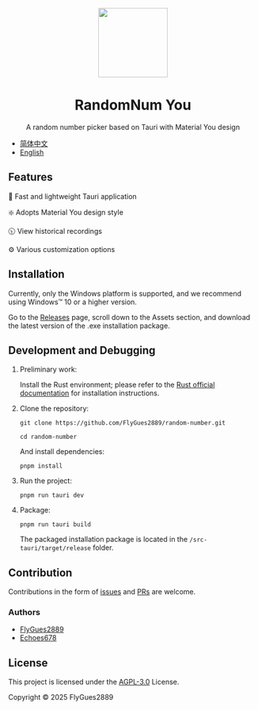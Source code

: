 <p align="center">
  <a href="https://flygues2889.github.io/random-number/">
    <img src="https://github.com/user-attachments/assets/4c571e30-4c46-409c-9219-d42841bebd14" width="140" />
  </a>
</p>

# <center> RandomNum You

<center>
  A random number picker based on Tauri with Material You design
</center>


  - [简体中文](https://github.com/FlyGues2889/RandomNum-You/blob/main/readme-cn.md)
  - [English](https://github.com/FlyGues2889/RandomNum-You/blob/main/readme.md)

## Features

🚀 Fast and lightweight Tauri application

❇️ Adopts Material You design style

🕥 View historical recordings

⚙️ Various customization options

## Installation

Currently, only the Windows platform is supported, and we recommend using Windows™ 10 or a higher version.

Go to the [Releases](https://github.com/FlyGues2889/random-number/releases/latest) page, scroll down to the Assets section, and download the latest version of the .exe installation package.

## Development and Debugging

1. Preliminary work:

   Install the Rust environment; please refer to the [Rust official documentation](https://www.rust-lang.org/tools/install) for installation instructions.

2. Clone the repository:

   ```
   git clone https://github.com/FlyGues2889/random-number.git

   cd random-number
   ```

   And install dependencies:
   ```
   pnpm install
   ```


3. Run the project:

   ```
   pnpm run tauri dev
   ```

4. Package:

   ```
   pnpm run tauri build
   ```

   The packaged installation package is located in the `/src-tauri/target/release` folder.

## Contribution

Contributions in the form of [issues](https://github.com/FlyGues2889/random-number/issues) and [PRs](https://github.com/FlyGues2889/random-number/pulls) are welcome.

### Authors

- [FlyGues2889](https://github.com/FlyGues2889)
- [Echoes678](https://github.com/Echoes678)

## License

This project is licensed under the [AGPL-3.0](https://gitee.com/flygues2889/random-number/blob/main/LICENSE) License.

Copyright © 2025 FlyGues2889